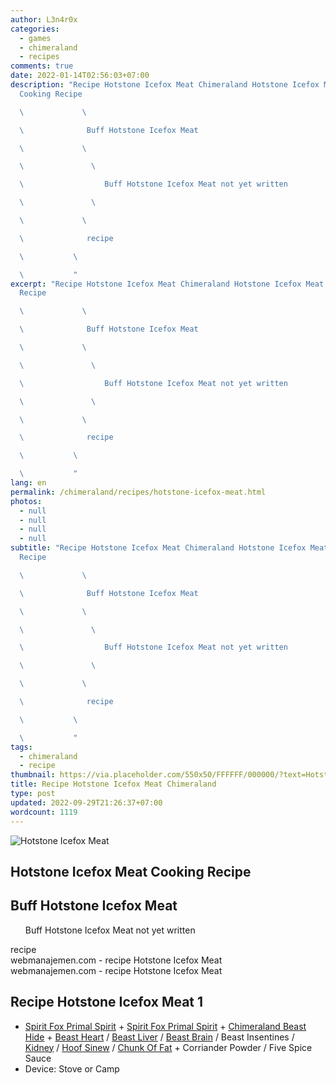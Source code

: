 ```yaml
---
author: L3n4r0x
categories:
  - games
  - chimeraland
  - recipes
comments: true
date: 2022-01-14T02:56:03+07:00
description: "Recipe Hotstone Icefox Meat Chimeraland Hotstone Icefox Meat
  Cooking Recipe

  \             \ 

  \              Buff Hotstone Icefox Meat

  \             \ 

  \               \ 

  \                  Buff Hotstone Icefox Meat not yet written

  \               \ 

  \             \ 

  \              recipe

  \           \ 

  \           "
excerpt: "Recipe Hotstone Icefox Meat Chimeraland Hotstone Icefox Meat Cooking
  Recipe

  \             \ 

  \              Buff Hotstone Icefox Meat

  \             \ 

  \               \ 

  \                  Buff Hotstone Icefox Meat not yet written

  \               \ 

  \             \ 

  \              recipe

  \           \ 

  \           "
lang: en
permalink: /chimeraland/recipes/hotstone-icefox-meat.html
photos:
  - null
  - null
  - null
  - null
subtitle: "Recipe Hotstone Icefox Meat Chimeraland Hotstone Icefox Meat Cooking
  Recipe

  \             \ 

  \              Buff Hotstone Icefox Meat

  \             \ 

  \               \ 

  \                  Buff Hotstone Icefox Meat not yet written

  \               \ 

  \             \ 

  \              recipe

  \           \ 

  \           "
tags:
  - chimeraland
  - recipe
thumbnail: https://via.placeholder.com/550x50/FFFFFF/000000/?text=Hotstone Icefox Meat
title: Recipe Hotstone Icefox Meat Chimeraland
type: post
updated: 2022-09-29T21:26:37+07:00
wordcount: 1119
---
```


<link
  rel="stylesheet"
  href="https://rawcdn.githack.com/dimaslanjaka/Web-Manajemen/870a349/css/bootstrap-5-3-0-alpha3-wrapper.css"
/>
<section id="bootstrap-wrapper">
  <div data-bs-theme="dark">
    <div class="card mb-2">
      <div class="card-body">
        <div class="row g-0">
          <div class="col-sm-4 position-relative mb-2">
            <img
              src="https://via.placeholder.com/600"
              class="card-img fit-cover w-100 h-100"
              alt="Hotstone Icefox Meat"
              data-fancybox="true"
            />
          </div>
          <div class="col-sm-8 mb-2">
            <div class="card-body">
              <div class="d-flex flex-row align-items-center mb-3">
                <h2 class="fs-5">Hotstone Icefox Meat Cooking Recipe</h2>
              </div>
              <h2 class="card-title fs-5">Buff Hotstone Icefox Meat</h2>
              <div class="card-text">
                <ul>
                  Buff Hotstone Icefox Meat not yet written
                </ul>
              </div>
              <span class="badge rounded-pill">recipe</span>
            </div>
            <div class="card-footer text-end text-muted mt-auto">
              webmanajemen.com - recipe Hotstone Icefox Meat
            </div>
          </div>
        </div>
      </div>
      <div class="card-footer text-end text-muted">
        webmanajemen.com - recipe Hotstone Icefox Meat
      </div>
    </div>
    <div class="row mb-2">
      <div class="col-12 col-lg-6 recipe-item mb-2">
        <div class="card">
          <div class="card-body">
            <h2 class="card-title fs-5">Recipe Hotstone Icefox Meat 1</h2>
            <div class="card-text">
              <ul>
                <li>
                  <a
                    class="text-decoration-none text-primary"
                    href="/chimeraland/materials/spirit-fox-primal-spirit.html"
                    >Spirit Fox Primal Spirit</a
                  ><span> + </span
                  ><a
                    class="text-decoration-none text-primary"
                    href="/chimeraland/materials/spirit-fox-primal-spirit.html"
                    >Spirit Fox Primal Spirit</a
                  ><span> + </span
                  ><a
                    class="text-decoration-none text-primary"
                    href="/chimeraland/materials/chimeraland-beast-hide.html"
                    >Chimeraland Beast Hide</a
                  ><span> + </span
                  ><a
                    class="text-decoration-none text-primary"
                    href="/chimeraland/materials/beast-heart.html"
                    >Beast Heart</a
                  ><span> / </span
                  ><a
                    class="text-decoration-none text-primary"
                    href="/chimeraland/materials/beast-liver.html"
                    >Beast Liver</a
                  ><span> / </span
                  ><a
                    class="text-decoration-none text-primary"
                    href="/chimeraland/materials/beast-brain.html"
                    >Beast Brain</a
                  ><span> / </span>Beast Insentines<span> / </span
                  ><a
                    class="text-decoration-none text-primary"
                    href="/chimeraland/materials/kidney.html"
                    >Kidney</a
                  ><span> / </span
                  ><a
                    class="text-decoration-none text-primary"
                    href="/chimeraland/materials/hoof-sinew.html"
                    >Hoof Sinew</a
                  ><span> / </span
                  ><a
                    class="text-decoration-none text-primary"
                    href="/chimeraland/materials/chunk-of-fat.html"
                    >Chunk Of Fat</a
                  ><span> + </span>Corriander Powder<span> / </span>Five Spice
                  Sauce
                </li>
                <li>Device: Stove or Camp</li>
              </ul>
            </div>
          </div>
        </div>
      </div>
    </div>
  </div>
</section>